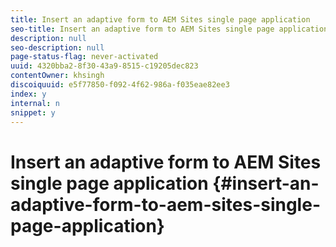 ```yaml
---
title: Insert an adaptive form to AEM Sites single page application 
seo-title: Insert an adaptive form to AEM Sites single page application 
description: null
seo-description: null
page-status-flag: never-activated
uuid: 4320bba2-8f30-43a9-8515-c19205dec823
contentOwner: khsingh
discoiquuid: e5f77850-f092-4f62-986a-f035eae82ee3
index: y
internal: n
snippet: y
---
```


# Insert an adaptive form to AEM Sites single page application {#insert-an-adaptive-form-to-aem-sites-single-page-application}

